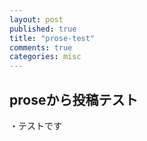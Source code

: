 ```yaml
---
layout: post
published: true
title: "prose-test"
comments: true
categories: misc
---
```


## proseから投稿テスト

・テストです